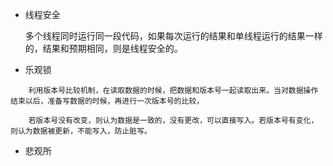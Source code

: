 * 线程安全

    多个线程同时运行同一段代码，如果每次运行的结果和单线程运行的结果一样的，结果和预期相同，则是线程安全的。
    
* 乐观锁
```
    利用版本号比较机制，在读取数据的时候，把数据和版本号一起读取出来。当对数据操作结束以后，准备写数据的时候，再进行一次版本号的比较，

    若版本号没有改变，则认为数据是一致的，没有更改，可以直接写入。若版本号有变化，则认为数据被更新，不能写入，防止脏写。
```
* 悲观所
